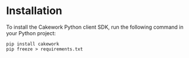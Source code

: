 
# Installation

To install the Cakework Python client SDK, run the following command in your Python project:


```
pip install cakework
pip freeze > requirements.txt
```